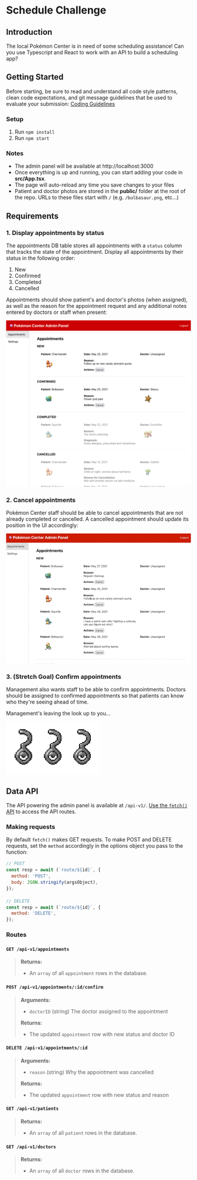 # Schedule Challenge

## Introduction

The local Pokémon Center is in need of some scheduling assistance! Can you use Typescript and React to work with an API to build a scheduling app?

## Getting Started

Before starting, be sure to read and understand all code style patterns, clean code expectations, and git message guidelines that be used to evaluate your submission: [Coding Guidelines](https://docs.google.com/document/d/1P1QtuBEogx1dqxqiTuRlVbngQqspkFESaNZQTJoF-_I/edit#heading=h.d6cjqf5vcg6o) 

### Setup

1. Run `npm install`
2. Run `npm start`

### Notes

- The admin panel will be available at http://localhost:3000
- Once everything is up and running, you can start adding your code in **src/App.tsx**.
- The page will auto-reload any time you save changes to your files
- Patient and doctor photos are stored in the **public/** folder at the root of the repo. URLs to these files start with `/` (e.g. `/bulbasaur.png`, etc...)

## Requirements

### 1. Display appointments by status

The appointments DB table stores all appointments with a `status` column that tracks the state of the appointment. Display all appointments by their status in the following order:

1. New
2. Confirmed
3. Completed
4. Cancelled

Appointments should show patient's and doctor's photos (when assigned), as well as the reason for the appointment request and any additional notes entered by doctors or staff when present:

![Requirement 1 showing appointments sorted by status](./requirement_1.png)

### 2. Cancel appointments

Pokémon Center staff should be able to cancel appointments that are not already completed or cancelled. A cancelled appointment should update its position in the UI accordingly:

![A gif showing the cancellation feature](requirements_2.gif)

### 3. (Stretch Goal) Confirm appointments

Management also wants staff to be able to confirm appointments. Doctors should be assigned to confirmed appointments so that patients can know who they're seeing ahead of time.

Management's leaving the look up to you...

![Not really sure what it'll look like...](requirement_3.png)

## Data API

The API powering the admin panel is available at `/api-v1/`. [Use the `fetch()` API](https://developer.mozilla.org/en-US/docs/Web/API/Fetch_API/Using_Fetch) to access the API routes.

### Making requests

By default `fetch()` makes GET requests. To make POST and DELETE requests, set the `method` accordingly in the options object you pass to the function:

```js
// POST
const resp = await (`route/${id}`, {
  method: 'POST',
  body: JSON.stringify(argsObject),
});

// DELETE
const resp = await (`route/${id}`, {
  method: 'DELETE',
});
```

### Routes

#### `GET /api-v1/appointments`

> **Returns:**
> - An `array` of all `appointment` rows in the database.

#### `POST /api-v1/appointments/:id/confirm`

> **Arguments:**
> - `doctorID` (string) The doctor assigned to the appointment
>
> **Returns:**
> - The updated `appointment` row with new status and doctor ID

#### `DELETE /api-v1/appointments/:id`

> **Arguments:**
> - `reason` (string) Why the appointment was cancelled
>
> **Returns:**
> - The updated `appointment` row with new status and reason

#### `GET /api-v1/patients`

> **Returns:**
> - An `array` of all `patient` rows in the database.

#### `GET /api-v1/doctors`

> **Returns:**
> - An `array` of all `doctor` rows in the database.
